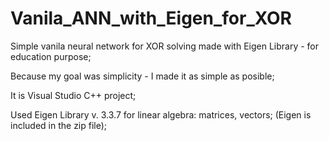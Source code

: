 # Vanila_ANN_with_Eigen_for_XOR
Simple vanila neural network for XOR solving made with Eigen Library - for education purpose;

Because my goal was simplicity - I made it as simple as posible;

It is Visual Studio C++ project;

Used Eigen Library v. 3.3.7 for linear algebra: matrices, vectors;
(Eigen is included in the zip file);

